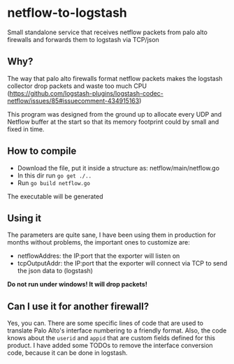 # netflow-to-logstash
Small standalone service that receives netflow packets from palo alto firewalls and forwards them to logstash via TCP/json

## Why?
The way that palo alto firewalls format netflow packets makes the logstash collector drop packets and waste too much CPU (https://github.com/logstash-plugins/logstash-codec-netflow/issues/85#issuecomment-434915163)

This program was designed from the ground up to allocate every UDP and Netflow buffer at the start so that its memory footprint could by small and fixed in time.

## How to compile
- Download the file, put it inside a structure as: netflow/main/netflow.go
- In this dir run `go get ./..`
- Run `go build netflow.go`

The executable will be generated

## Using it
The parameters are quite sane, I have been using them in production for months without problems, the important ones to customize are:
- netflowAddres: the IP:port that the exporter will listen on
- tcpOutputAddr: the IP:port that the exporter will connect via TCP to send the json data to (logstash)

__Do not run under windows! It will drop packets!__

## Can I use it for another firewall?
Yes, you can. There are some specific lines of code that are used to translate Palo Alto's interface numbering to a friendly format. Also, the code knows about the `userid` and `appid` that are custom fields defined for this product. I have added some TODOs to remove the interface conversion code, because it can be done in logstash.
